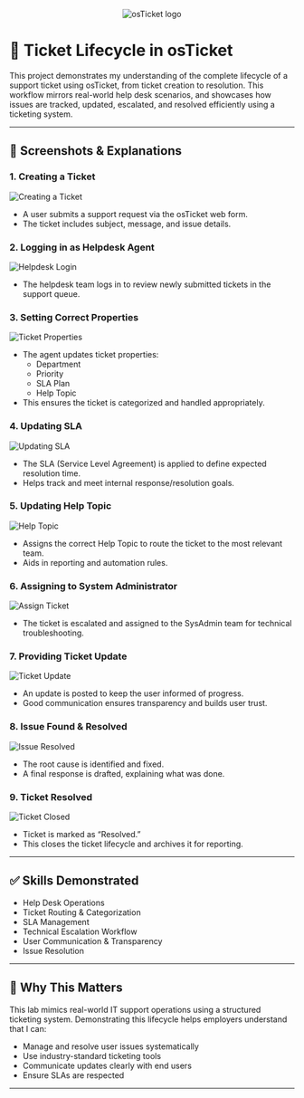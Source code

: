 <p align="center">
<img src="https://i.imgur.com/Clzj7Xs.png" alt="osTicket logo"/>
</p>

# 🎫 Ticket Lifecycle in osTicket

This project demonstrates my understanding of the complete lifecycle of a support ticket using osTicket, from ticket creation to resolution. This workflow mirrors real-world help desk scenarios, and showcases how issues are tracked, updated, escalated, and resolved efficiently using a ticketing system.

---

## 📸 Screenshots & Explanations

### 1. Creating a Ticket
![Creating a Ticket](Tickets%20and%20Ticket%20Lifecycle/1.Creating%20a%20ticket%20.png)
- A user submits a support request via the osTicket web form.
- The ticket includes subject, message, and issue details.

### 2. Logging in as Helpdesk Agent
![Helpdesk Login](Tickets%20and%20Ticket%20Lifecycle/2.Login%20in%20as%20our%20helpdesk.png)
- The helpdesk team logs in to review newly submitted tickets in the support queue.

### 3. Setting Correct Properties
![Ticket Properties](Tickets%20and%20Ticket%20Lifecycle/3.Setting%20correct%20proporties%20.png)
- The agent updates ticket properties:
  - Department
  - Priority
  - SLA Plan
  - Help Topic
- This ensures the ticket is categorized and handled appropriately.

### 4. Updating SLA
![Updating SLA](Tickets%20and%20Ticket%20Lifecycle/4.Updating%20SLA.png)
- The SLA (Service Level Agreement) is applied to define expected resolution time.
- Helps track and meet internal response/resolution goals.

### 5. Updating Help Topic
![Help Topic](Tickets%20and%20Ticket%20Lifecycle/5.Updating%20help%20topic.png)
- Assigns the correct Help Topic to route the ticket to the most relevant team.
- Aids in reporting and automation rules.

### 6. Assigning to System Administrator
![Assign Ticket](Tickets%20and%20Ticket%20Lifecycle/6.Assigning%20to%20sysadmin%20.png)
- The ticket is escalated and assigned to the SysAdmin team for technical troubleshooting.

### 7. Providing Ticket Update
![Ticket Update](Tickets%20and%20Ticket%20Lifecycle/7.providing%20update%20for%20ticket%20.png)
- An update is posted to keep the user informed of progress.
- Good communication ensures transparency and builds user trust.

### 8. Issue Found & Resolved
![Issue Resolved](Tickets%20and%20Ticket%20Lifecycle/8.found%20and%20resolved%20the%20issue.png)
- The root cause is identified and fixed.
- A final response is drafted, explaining what was done.

### 9. Ticket Resolved
![Ticket Closed](Tickets%20and%20Ticket%20Lifecycle/9.Ticket%20resolved.png)
- Ticket is marked as “Resolved.”
- This closes the ticket lifecycle and archives it for reporting.

---

## ✅ Skills Demonstrated

- Help Desk Operations
- Ticket Routing & Categorization
- SLA Management
- Technical Escalation Workflow
- User Communication & Transparency
- Issue Resolution

---

## 📌 Why This Matters

This lab mimics real-world IT support operations using a structured ticketing system. Demonstrating this lifecycle helps employers understand that I can:

- Manage and resolve user issues systematically
- Use industry-standard ticketing tools
- Communicate updates clearly with end users
- Ensure SLAs are respected

---
